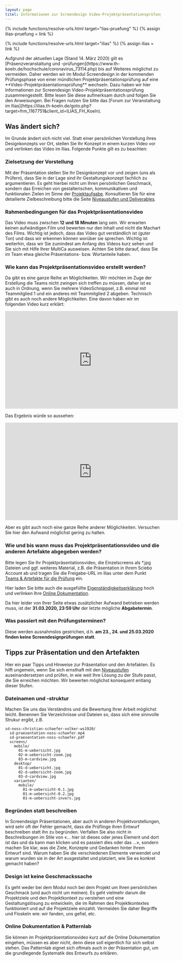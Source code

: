 ```yaml
---
layout: page
titel: Informationen zur Screendesign Video-Projektpräsentationsprüfung
---
```


{% include functions/resolve-urls.html target="lias-pruefung" %}
{% assign ilias-pruefung = link %}

{% include functions/resolve-urls.html target="ilias" %}
{% assign ilias = link %}

<div>
Aufgrund der aktuellen Lage (Stand 14. März 2020) gilt es [Präsenzveranstaltung und -prüfungen](https://www.th-koeln.de/hochschule/coronavirus_73114.php) bis auf Weiteres möglichst zu vermeiden. Daher werden wir im Modul Screendesign in der kommenden Prüfungsphase von einer mündlichen Projektpräsentationsprüfung auf eine **Video-Projektpräsentationsprüfung** wechseln. Dazu haben wir hier Informationen zur Screendesign Video-Projektpräsentationsprüfung zusammengestellt. Bitte lesen Sie diese aufmerksam durch und folgen Sie den Anweisungen. Bei Fragen nutzen Sie bitte das [Forum zur Veranstaltung im Ilias](https://ilias.th-koeln.de/goto.php?target=frm_1167751&client_id=ILIAS_FH_Koeln).
</div>

## Was ändert sich?
Im Grunde ändert sich nicht viel. Statt einer persönlichen Vorstellung ihres Designkonzepts vor Ort, stellen Sie Ihr Konzept in einem kurzen Video vor und verlinken das Video im Ilias. Folgende Punkte gilt es zu beachten:

### Zielsetzung der Vorstellung
Mit der Präsentation stellen Sie Ihr Designkonzept vor und zeigen (uns als Prüfern), dass Sie in der Lage sind ihr Gestaltungskonzept fachlich zu argumentieren. Es geht hierbei nicht um Ihren persönlichen Geschmack, sondern das Erreichen von gestalterischen, kommunikativen und funktionalen Zielen im Sinne der [Projektaufgabe](/mi-bachelor-screendesign/projekt-2019/). Konsultieren Sie für eine detailierte Zielbeschreibung bitte die Seite [Niveaustufen und Deliverables](/mi-bachelor-screendesign/niveaustufen/#designkonzept-als-mockup).

### Rahmenbedingungen für das Projektpräsentationsvideo
Das Video muss zwischen **12 und 18 Minuten** lang sein. Wir erwarten keinen aufwändigen Film und bewerten nur den Inhalt und nicht die Machart des Films. Wichtig ist jedoch, dass das Video gut verständlich ist (guter Ton) und dass wir erkennen können worüber sie sprechen. Wichtig ist weiterhin, dass wir Sie zumindest am Anfang des Videos kurz sehen und Sie sich mit Hilfe Ihrer MultiCa ausweisen. Achten Sie bitte darauf, dass Sie im Team etwa gleiche Präsentations- bzw. Wortanteile haben.

### Wie kann das Projektpräsentationsvideo erstellt werden?
Da gibt es eine ganze Reihe an Möglichkeiten. Wir möchten im Zuge der Erstellung die Teams nicht zwingen sich treffen zu müssen, daher ist es auch in Ordnung, wenn Sie mehrere VideoSchnippsel, z.B. einmal mit Teammitglied 1 und ein anderes mit Teammitglied 2 abgeben. Technisch gibt es auch noch andere Möglichkeiten. Eine davon haben wir im folgenden Video kurz erklärt:

<iframe width="560" height="315" src="https://www.youtube.com/embed/LTUXzXb4pvs" frameborder="0" allow="accelerometer; autoplay; encrypted-media; gyroscope; picture-in-picture" allowfullscreen></iframe>

Das Ergebnis würde so aussehen:
<iframe width="560" height="315" src="https://www.youtube.com/embed/pz9dn2gmLC8" frameborder="0" allow="accelerometer; autoplay; encrypted-media; gyroscope; picture-in-picture" allowfullscreen></iframe>

Aber es gibt auch noch eine ganze Reihe anderer Möglichkeiten. Versuchen Sie hier den Aufwand möglichst gering zu halten.

### Wie und bis wann muss das Projektpräsentationsvideo und die anderen Artefakte abgegeben werden?

Bitte legen Sie Ihr Projektpräsentationsvideo, die Einzelscreens als *.jpg Dateien und ggf. weiteres Material, z.B. die Präsentation in Ihrem Sciebo Account ab und tragen Sie die Freigabe-URL im Ilias unter dem Punkt [Teams & Artefakte für die Prüfung](https://ilias.th-koeln.de/goto.php?target=dcl_1456545&client_id=ILIAS_FH_Koeln) ein.

Hier laden Sie bitte auch die ausgefüllte [Eigenständigkeitserklärung](/mi-bachelor-screendesign/download/misc/screendesign_eigenstaendigkeitserklaerung.pdf) hoch und verlinken Ihre [Online Dokumentation](/mi-bachelor-screendesign/niveaustufen/#online-dokumentation).

Da hier leider von Ihrer Seite etwas zusätzlicher Aufwand betrieben werden muss, ist der **31.03.2020, 23:59 Uhr** der letzte mögliche **Abgabetermin**.

### Was passiert mit den Prüfungsterminen?
Diese werden ausnahmslos gestrichen, d.h. **am 23., 24. und 25.03.2020 finden keine Screendesignprüfungen statt**.

## Tipps zur Präsentation und den Artefakten
Hier ein paar Tipps und Hinweise zur Präsentation und den Artefakten. Es hilft ungemein, wenn Sie sich ernsthaft mit den [Niveaustufen](/mi-bachelor-screendesign/niveaustufen/) auseinandersetzen und prüfen, in wie weit Ihre Lösung zu der Stufe passt, die Sie erreichen möchten. Wir bewerten möglichst konsequent entlang dieser Stufen.

### Dateinamen und -struktur
Machen Sie uns das Verständnis und die Bewertung Ihrer Arbeit möglichst leicht. Benennen Sie Verzeichnisse und Dateien so, dass sich eine sinnvolle Strukur ergibt, z.B.

```
sd-noss-christian-schaefer-volker-ws1920/
  sd-praesentation-noss-schaefer.mp4
  sd-praesentation-noss-schaefer.pdf
  screens/
    mobile/
      01-m-uebersicht.jpg
      02-m-uebersicht-zoom.jpg
      03-m-cardview.jpg
    desktop/
      01-d-uebersicht.jpg
      02-d-uebersicht-zoom.jpg
      03-d-cardview.jpg
    varianten/
      mobile/
        01-m-uebersicht-0.1.jpg
        01-m-uebersicht-0.2.jpg
        01-m-uebersicht-invers.jpg

```

### Begründen statt beschreiben
In Screendesign Präsentationen, aber auch in anderen Projektvorstellungen, wird sehr oft der Fehler gemacht, dass die Prüflinge ihren Entwurf beschreiben statt ihn zu begründen. Verfallen Sie also nicht in Beschreibungen im Stile von «… hier ist dieses oder jenes Element und dort ist das und da kann man klicken und es passiert dies oder das …», sondern machen Sie klar, was die Ziele, Konzepte und Gedanken hinter Ihrem Entwurf sind. Warum haben Sie die verschiedenen Elemente verwendet und warum wurden sie in der Art ausgestaltet und platziert, wie Sie es konkret gemacht haben?

### Design ist keine Geschmackssache
Es geht weder bei dem Modul noch bei dem Projekt um Ihren persönlichen Geschmack (und auch nicht um meinen). Es geht vielmehr darum die Projektziele und den Projektkontext zu verstehen und eine Gestaltungslösung zu entwickeln, die im Rahmen des Projektkontextes funktioniert und auf die Projektziele einzahlt. Vermeiden Sie daher Begriffe und Floskeln wie: wir fanden, uns gefiel, etc. 

### Online Dokumentation & Patternlab
Sie können im Projektpräsentationsvideo kurz auf die Online Dokumentation eingehen, müssen es aber nicht, denn diese soll eigentlich für sich selbst stehen. Das Patternlab eignet sich oftmals auch in der Präsentation gut, um die grundlegende Systematik des Entwurfs zu erklären.
